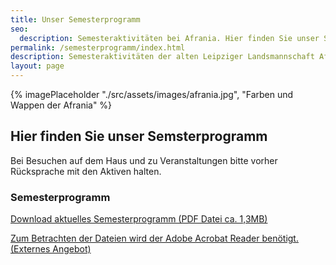 ```yaml
---
title: Unser Semesterprogramm
seo:
  description: Semesteraktivitäten bei Afrania. Hier finden Sie unser Semsterprogramm
permalink: /semesterprogramm/index.html
description: Semesteraktivitäten der alten Leipziger Landsmannschaft Afrania im CC. Hier finden Sie unser Semsterprogramm
layout: page
---
```


{% imagePlaceholder "./src/assets/images/afrania.jpg", "Farben und Wappen der Afrania" %}

## Hier finden Sie unser Semsterprogramm

Bei Besuchen auf dem Haus und zu Veranstaltungen bitte vorher Rücksprache mit den Aktiven halten.

### Semesterprogramm

[Download aktuelles Semesterprogramm (PDF Datei ca. 1,3MB)](/assets/downloads/Semesterprogramm_Afrania.pdf)

[Zum Betrachten der Dateien wird der Adobe Acrobat Reader benötigt. (Externes Angebot)](http://www.adobe.com/de/products/acrobat/readstep2.html)
